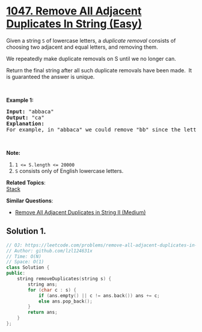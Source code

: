 # [1047. Remove All Adjacent Duplicates In String (Easy)](https://leetcode.com/problems/remove-all-adjacent-duplicates-in-string/)

<p>Given a string <code>S</code> of lowercase letters, a <em>duplicate removal</em> consists of choosing two adjacent and equal letters, and removing&nbsp;them.</p>

<p>We repeatedly make duplicate removals on S until we no longer can.</p>

<p>Return the final string after all such duplicate removals have been made.&nbsp; It is guaranteed the answer is unique.</p>

<p>&nbsp;</p>

<p><strong>Example 1:</strong></p>

<pre><strong>Input: </strong><span id="example-input-1-1">"abbaca"</span>
<strong>Output: </strong><span id="example-output-1">"ca"</span>
<strong>Explanation: </strong>
For example, in "abbaca" we could remove "bb" since the letters are adjacent and equal, and this is the only possible move.&nbsp; The result of this move is that the string is "aaca", of which only "aa" is possible, so the final string is "ca".
</pre>

<p>&nbsp;</p>

<p><strong>Note:</strong></p>

<ol>
	<li><code>1 &lt;= S.length &lt;= 20000</code></li>
	<li><code>S</code> consists only of English lowercase letters.</li>
</ol>

**Related Topics**:  
[Stack](https://leetcode.com/tag/stack/)

**Similar Questions**:
* [Remove All Adjacent Duplicates in String II (Medium)](https://leetcode.com/problems/remove-all-adjacent-duplicates-in-string-ii/)

## Solution 1.

```cpp
// OJ: https://leetcode.com/problems/remove-all-adjacent-duplicates-in-string/
// Author: github.com/lzl124631x
// Time: O(N)
// Space: O(1)
class Solution {
public:
    string removeDuplicates(string s) {
        string ans;
        for (char c : s) {
            if (ans.empty() || c != ans.back()) ans += c;
            else ans.pop_back();
        }
        return ans;
    }
};
```